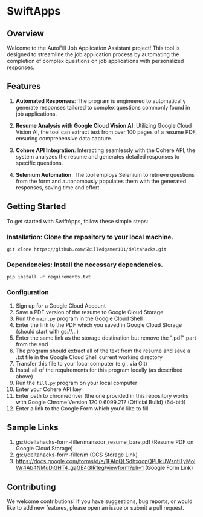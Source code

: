 # SwiftApps
## Overview
Welcome to the AutoFill Job Application Assistant project! This tool is designed to streamline the job application process by automating the completion of complex questions on job applications with personalized responses.

## Features
1. **Automated Responses**: The program is engineered to automatically generate responses tailored to complex questions commonly found in job applications.

2. **Resume Analysis with Google Cloud Vision AI**: Utilizing Google Cloud Vision AI, the tool can extract text from over 100 pages of a resume PDF, ensuring comprehensive data capture.

3. **Cohere API Integration**: Interacting seamlessly with the Cohere API, the system analyzes the resume and generates detailed responses to specific questions.

4. **Selenium Automation**: The tool employs Selenium to retrieve questions from the form and autonomously populates them with the generated responses, saving time and effort.

## Getting Started
To get started with SwiftApps, follow these simple steps:

### Installation: Clone the repository to your local machine.

`git clone https://github.com/Skilledgamer101/deltahacks.git`

### Dependencies: Install the necessary dependencies.

`pip install -r requirements.txt`

### Configuration
1. Sign up for a Google Cloud Account
2. Save a PDF version of the resume to Google Cloud Storage
3. Run the `main.py` program in the Google Cloud Shell
4. Enter the link to the PDF which you saved in Google Cloud Storage (should start with gs://...)
5. Enter the same link as the storage destination but remove the ".pdf" part from the end
6. The program should extract all of the text from the resume and save a .txt file in the Google Cloud Shell current working directory
7. Transfer this file to your local computer (e.g., via Git)
8. Install all of the requirements for this program locally (as described above)
9. Run the `fill.py` program on your local computer
10. Enter your Cohere API key
11. Enter path to chromedriver (the one provided in this repository works with Google Chrome Version 120.0.6099.217 (Official Build) (64-bit))
12. Enter a link to the Google Form which you'd like to fill

## Sample Links
1. gs://deltahacks-form-filler/mansoor_resume_bare.pdf (Resume PDF on Google Cloud Storage)
2. gs://deltahacks-form-filler/m (GCS Storage Link)
3. https://docs.google.com/forms/d/e/1FAIpQLSdhxqopQPUkUWsntlTyMolWr4Ab4NMuDiGHT4_gaGE4GIR1eg/viewform?pli=1 (Google Form Link)


## Contributing
We welcome contributions! If you have suggestions, bug reports, or would like to add new features, please open an issue or submit a pull request.

